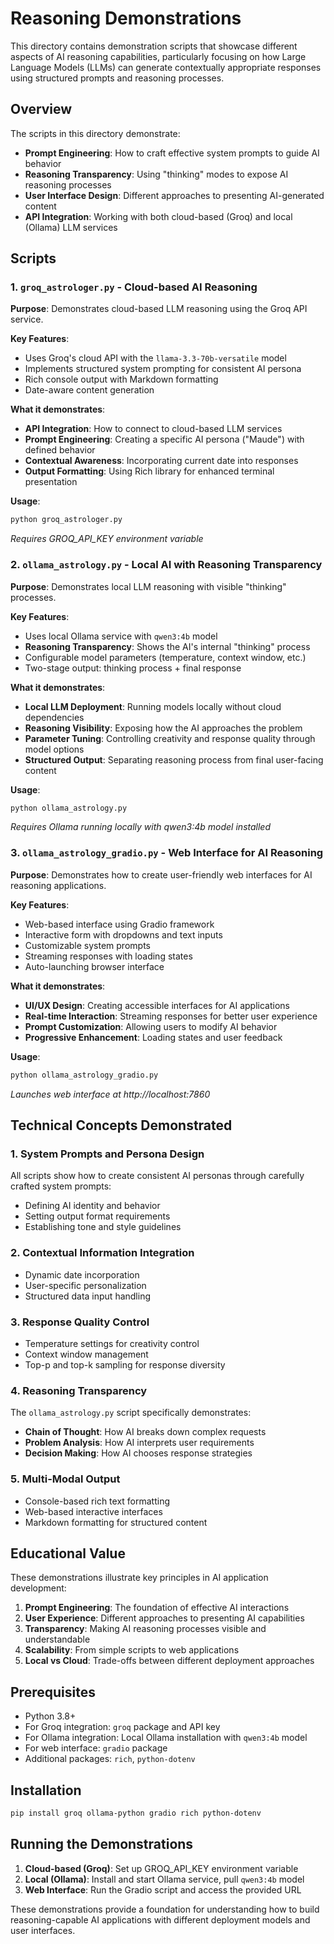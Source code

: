 
# Reasoning Demonstrations

This directory contains demonstration scripts that showcase different aspects of AI reasoning capabilities, particularly focusing on how Large Language Models (LLMs) can generate contextually appropriate responses using structured prompts and reasoning processes.

## Overview

The scripts in this directory demonstrate:
- **Prompt Engineering**: How to craft effective system prompts to guide AI behavior
- **Reasoning Transparency**: Using "thinking" modes to expose AI reasoning processes
- **User Interface Design**: Different approaches to presenting AI-generated content
- **API Integration**: Working with both cloud-based (Groq) and local (Ollama) LLM services

## Scripts

### 1. `groq_astrologer.py` - Cloud-based AI Reasoning

**Purpose**: Demonstrates cloud-based LLM reasoning using the Groq API service.

**Key Features**:
- Uses Groq's cloud API with the `llama-3.3-70b-versatile` model
- Implements structured system prompting for consistent AI persona
- Rich console output with Markdown formatting
- Date-aware content generation

**What it demonstrates**:
- **API Integration**: How to connect to cloud-based LLM services
- **Prompt Engineering**: Creating a specific AI persona ("Maude") with defined behavior
- **Contextual Awareness**: Incorporating current date into responses
- **Output Formatting**: Using Rich library for enhanced terminal presentation

**Usage**:
```bash
python groq_astrologer.py
```
*Requires GROQ_API_KEY environment variable*

### 2. `ollama_astrology.py` - Local AI with Reasoning Transparency

**Purpose**: Demonstrates local LLM reasoning with visible "thinking" processes.

**Key Features**:
- Uses local Ollama service with `qwen3:4b` model
- **Reasoning Transparency**: Shows the AI's internal "thinking" process
- Configurable model parameters (temperature, context window, etc.)
- Two-stage output: thinking process + final response

**What it demonstrates**:
- **Local LLM Deployment**: Running models locally without cloud dependencies
- **Reasoning Visibility**: Exposing how the AI approaches the problem
- **Parameter Tuning**: Controlling creativity and response quality through model options
- **Structured Output**: Separating reasoning process from final user-facing content

**Usage**:
```bash
python ollama_astrology.py
```
*Requires Ollama running locally with qwen3:4b model installed*

### 3. `ollama_astrology_gradio.py` - Web Interface for AI Reasoning

**Purpose**: Demonstrates how to create user-friendly web interfaces for AI reasoning applications.

**Key Features**:
- Web-based interface using Gradio framework
- Interactive form with dropdowns and text inputs
- Customizable system prompts
- Streaming responses with loading states
- Auto-launching browser interface

**What it demonstrates**:
- **UI/UX Design**: Creating accessible interfaces for AI applications
- **Real-time Interaction**: Streaming responses for better user experience
- **Prompt Customization**: Allowing users to modify AI behavior
- **Progressive Enhancement**: Loading states and user feedback

**Usage**:
```bash
python ollama_astrology_gradio.py
```
*Launches web interface at http://localhost:7860*

## Technical Concepts Demonstrated

### 1. **System Prompts and Persona Design**
All scripts show how to create consistent AI personas through carefully crafted system prompts:
- Defining AI identity and behavior
- Setting output format requirements
- Establishing tone and style guidelines

### 2. **Contextual Information Integration**
- Dynamic date incorporation
- User-specific personalization
- Structured data input handling

### 3. **Response Quality Control**
- Temperature settings for creativity control
- Context window management
- Top-p and top-k sampling for response diversity

### 4. **Reasoning Transparency**
The `ollama_astrology.py` script specifically demonstrates:
- **Chain of Thought**: How AI breaks down complex requests
- **Problem Analysis**: How AI interprets user requirements
- **Decision Making**: How AI chooses response strategies

### 5. **Multi-Modal Output**
- Console-based rich text formatting
- Web-based interactive interfaces
- Markdown formatting for structured content

## Educational Value

These demonstrations illustrate key principles in AI application development:

1. **Prompt Engineering**: The foundation of effective AI interactions
2. **User Experience**: Different approaches to presenting AI capabilities
3. **Transparency**: Making AI reasoning processes visible and understandable
4. **Scalability**: From simple scripts to web applications
5. **Local vs Cloud**: Trade-offs between different deployment approaches

## Prerequisites

- Python 3.8+
- For Groq integration: `groq` package and API key
- For Ollama integration: Local Ollama installation with `qwen3:4b` model
- For web interface: `gradio` package
- Additional packages: `rich`, `python-dotenv`

## Installation

```bash
pip install groq ollama-python gradio rich python-dotenv
```

## Running the Demonstrations

1. **Cloud-based (Groq)**: Set up GROQ_API_KEY environment variable
2. **Local (Ollama)**: Install and start Ollama service, pull `qwen3:4b` model
3. **Web Interface**: Run the Gradio script and access the provided URL

These demonstrations provide a foundation for understanding how to build reasoning-capable AI applications with different deployment models and user interfaces.

